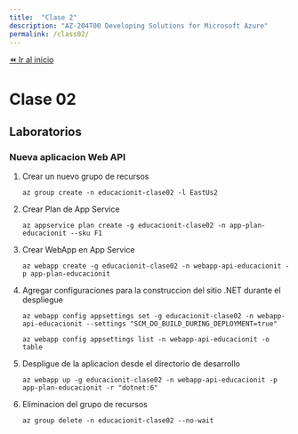 ```yaml
---
title:  "Clase 2"
description: "AZ-204T00 Developing Solutions for Microsoft Azure"
permalink: /class02/
---
```


[⏪ Ir al inicio](index.md)

# Clase 02

## Laboratorios

### Nueva aplicacion Web API

1. Crear un nuevo grupo de recursos
    ```pwsh
    az group create -n educacionit-clase02 -l EastUs2
    ```
2. Crear Plan de App Service
    ```pwsh
    az appservice plan create -g educacionit-clase02 -n app-plan-educacionit --sku F1
    ```
3. Crear WebApp en App Service
    ```pwsh
    az webapp create -g educacionit-clase02 -n webapp-api-educacionit -p app-plan-educacionit
    ```
4. Agregar configuraciones para la construccion del sitio .NET durante el despliegue
    ```pwsh
    az webapp config appsettings set -g educacionit-clase02 -n webapp-api-educacionit --settings "SCM_DO_BUILD_DURING_DEPLOYMENT=true"

    az webapp config appsettings list -n webapp-api-educacionit -o table
    ```
4. Despligue de la aplicacion desde el directorio de desarrollo
    ```pwsh
    az webapp up -g educacionit-clase02 -n webapp-api-educacionit -p app-plan-educacionit -r "dotnet:6"
    ```
5. Eliminacion del grupo de recursos
    ```pwsh
    az group delete -n educacionit-clase02 --no-wait
    ```